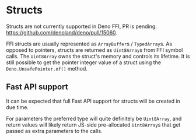 # Structs

Structs are not currently supported in Deno FFI, PR is pending:
https://github.com/denoland/deno/pull/15060.

FFI structs are usually represented as `ArrayBuffer`s / `TypedArray`s. As
opposed to pointers, structs are returned as `Uint8Array`s from FFI symbol
calls. The `Uint8Array` owns the struct's memory and controls its lifetime. It
is still possible to get the pointer integer value of a struct using the
`Deno.UnsafePointer.of()` method.

## Fast API support

It can be expected that full Fast API support for structs will be created in due
time.

For parameters the preferred type will quite definitely be `Uint8Array`, and
return values will likely return JS-side pre-allocated `Uint8Array`s that get
passed as extra parameters to the calls.

